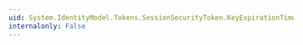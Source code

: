```yaml
---
uid: System.IdentityModel.Tokens.SessionSecurityToken.KeyExpirationTime
internalonly: False
---
```

